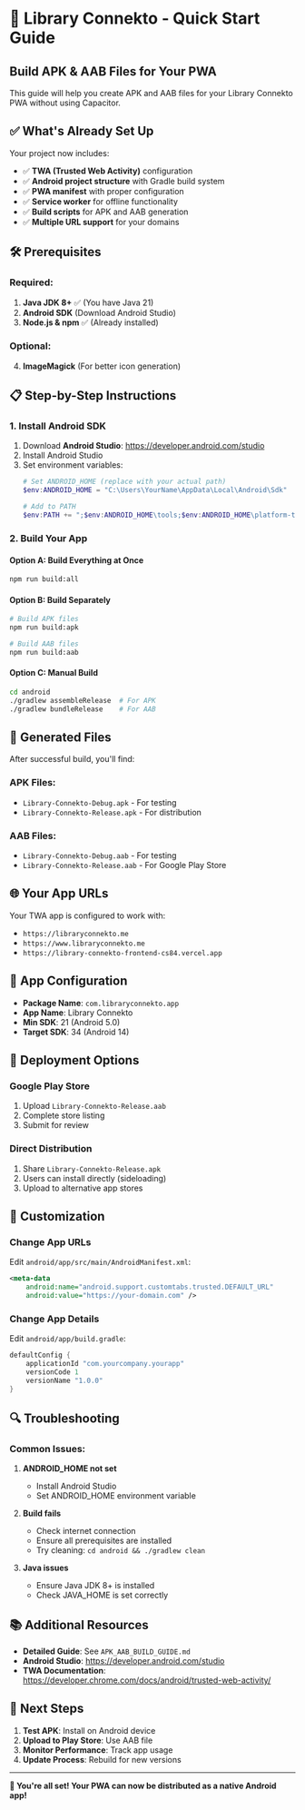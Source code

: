 # 🚀 Library Connekto - Quick Start Guide

## Build APK & AAB Files for Your PWA

This guide will help you create APK and AAB files for your Library Connekto PWA without using Capacitor.

## ✅ What's Already Set Up

Your project now includes:
- ✅ **TWA (Trusted Web Activity)** configuration
- ✅ **Android project structure** with Gradle build system
- ✅ **PWA manifest** with proper configuration
- ✅ **Service worker** for offline functionality
- ✅ **Build scripts** for APK and AAB generation
- ✅ **Multiple URL support** for your domains

## 🛠️ Prerequisites

### Required:
1. **Java JDK 8+** ✅ (You have Java 21)
2. **Android SDK** (Download Android Studio)
3. **Node.js & npm** ✅ (Already installed)

### Optional:
4. **ImageMagick** (For better icon generation)

## 📋 Step-by-Step Instructions

### 1. Install Android SDK

1. Download **Android Studio**: https://developer.android.com/studio
2. Install Android Studio
3. Set environment variables:
   ```powershell
   # Set ANDROID_HOME (replace with your actual path)
   $env:ANDROID_HOME = "C:\Users\YourName\AppData\Local\Android\Sdk"
   
   # Add to PATH
   $env:PATH += ";$env:ANDROID_HOME\tools;$env:ANDROID_HOME\platform-tools"
   ```

### 2. Build Your App

#### Option A: Build Everything at Once
```bash
npm run build:all
```

#### Option B: Build Separately
```bash
# Build APK files
npm run build:apk

# Build AAB files  
npm run build:aab
```

#### Option C: Manual Build
```bash
cd android
./gradlew assembleRelease  # For APK
./gradlew bundleRelease    # For AAB
```

## 📱 Generated Files

After successful build, you'll find:

### APK Files:
- `Library-Connekto-Debug.apk` - For testing
- `Library-Connekto-Release.apk` - For distribution

### AAB Files:
- `Library-Connekto-Debug.aab` - For testing
- `Library-Connekto-Release.aab` - For Google Play Store

## 🌐 Your App URLs

Your TWA app is configured to work with:
- `https://libraryconnekto.me`
- `https://www.libraryconnekto.me` 
- `https://library-connekto-frontend-cs84.vercel.app`

## 🔧 App Configuration

- **Package Name**: `com.libraryconnekto.app`
- **App Name**: Library Connekto
- **Min SDK**: 21 (Android 5.0)
- **Target SDK**: 34 (Android 14)

## 🚀 Deployment Options

### Google Play Store
1. Upload `Library-Connekto-Release.aab`
2. Complete store listing
3. Submit for review

### Direct Distribution
1. Share `Library-Connekto-Release.apk`
2. Users can install directly (sideloading)
3. Upload to alternative app stores

## 🎨 Customization

### Change App URLs
Edit `android/app/src/main/AndroidManifest.xml`:
```xml
<meta-data
    android:name="android.support.customtabs.trusted.DEFAULT_URL"
    android:value="https://your-domain.com" />
```

### Change App Details
Edit `android/app/build.gradle`:
```gradle
defaultConfig {
    applicationId "com.yourcompany.yourapp"
    versionCode 1
    versionName "1.0.0"
}
```

## 🔍 Troubleshooting

### Common Issues:

1. **ANDROID_HOME not set**
   - Install Android Studio
   - Set ANDROID_HOME environment variable

2. **Build fails**
   - Check internet connection
   - Ensure all prerequisites are installed
   - Try cleaning: `cd android && ./gradlew clean`

3. **Java issues**
   - Ensure Java JDK 8+ is installed
   - Check JAVA_HOME is set correctly

## 📚 Additional Resources

- **Detailed Guide**: See `APK_AAB_BUILD_GUIDE.md`
- **Android Studio**: https://developer.android.com/studio
- **TWA Documentation**: https://developer.chrome.com/docs/android/trusted-web-activity/

## 🎯 Next Steps

1. **Test APK**: Install on Android device
2. **Upload to Play Store**: Use AAB file
3. **Monitor Performance**: Track app usage
4. **Update Process**: Rebuild for new versions

---

**🎉 You're all set! Your PWA can now be distributed as a native Android app!**

